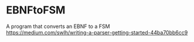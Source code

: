 # EBNFtoFSM
A program that converts an EBNF to a FSM
https://medium.com/swlh/writing-a-parser-getting-started-44ba70bb6cc9
